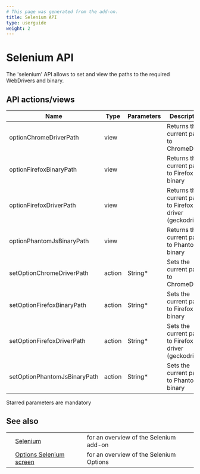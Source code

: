 ```yaml
---
# This page was generated from the add-on.
title: Selenium API
type: userguide
weight: 2
---
```


# Selenium API

The 'selenium' API allows to set and view the paths to the required WebDrivers and binary.

## API actions/views

|             Name             |  Type  | Parameters |                       Description                        |
|------------------------------|--------|------------|----------------------------------------------------------|
| optionChromeDriverPath       | view   |            | Returns the current path to ChromeDriver                 |
| optionFirefoxBinaryPath      | view   |            | Returns the current path to Firefox binary               |
| optionFirefoxDriverPath      | view   |            | Returns the current path to Firefox driver (geckodriver) |
| optionPhantomJsBinaryPath    | view   |            | Returns the current path to PhantomJS binary             |
| setOptionChromeDriverPath    | action | String\*   | Sets the current path to ChromeDriver                    |
| setOptionFirefoxBinaryPath   | action | String\*   | Sets the current path to Firefox binary                  |
| setOptionFirefoxDriverPath   | action | String\*   | Sets the current path to Firefox driver (geckodriver)    |
| setOptionPhantomJsBinaryPath | action | String\*   | Sets the current path to PhantomJS binary                |

Starred parameters are mandatory

## See also

|   |                                                                   |                                         |
|---|-------------------------------------------------------------------|-----------------------------------------|
|   | [Selenium](/docs/desktop/addons/selenium/)                        | for an overview of the Selenium add-on  |
|   | [Options Selenium screen](/docs/desktop/addons/selenium/options/) | for an overview of the Selenium Options |
